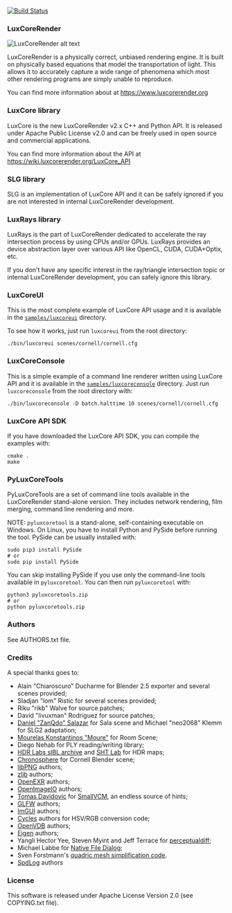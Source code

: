 [![Build Status](https://dev.azure.com/LuxCoreRender/LuxCoreRender/_apis/build/status/LuxCoreRender.LuxCore)](https://dev.azure.com/LuxCoreRender/LuxCoreRender/_build/latest?definitionId=1)

### LuxCoreRender

![LuxCoreRender alt text](https://luxcorerender.org/wp-content/uploads/2017/12/wallpaper_lux_05_rend1b.jpg)

LuxCoreRender is a physically correct, unbiased rendering engine. It is built on
physically based equations that model the transportation of light. This allows
it to accurately capture a wide range of phenomena which most other rendering
programs are simply unable to reproduce.

You can find more information about at https://www.luxcorerender.org

### LuxCore library

LuxCore is the new LuxCoreRender v2.x C++ and Python API. It is released under Apache Public
License v2.0 and can be freely used in open source and commercial applications.

You can find more information about the API at https://wiki.luxcorerender.org/LuxCore_API

### SLG library

SLG is an implementation of LuxCore API and it can be safely ignored if you are
not interested in internal LuxCoreRender development.

### LuxRays library

LuxRays is the part of LuxCoreRender dedicated to accelerate the ray intersection
process by using CPUs and/or GPUs. LuxRays provides an device abstraction layer
over various API like OpenCL, CUDA, CUDA+Optix, etc.

If you don't have any specific interest in the ray/triangle intersection topic
or internal LuxCoreRender development, you can safely ignore this library.

### LuxCoreUI

This is the most complete example of LuxCore API usage and it is available in
the [`samples/luxcoreui`](samples/luxcoreui) directory.

To see how it works, just run `luxcoreui` from the root directory:

```
./bin/luxcoreui scenes/cornell/cornell.cfg
```

### LuxCoreConsole

This is a simple example of a command line renderer written using LuxCore API and it is
available in the [`samples/luxcoreconsole`](samples/luxcoreconsole) directory.
Just run `luxcoreconsole` from the root directory with:

```
./bin/luxcoreconsole -D batch.halttime 10 scenes/cornell/cornell.cfg
```

### LuxCore API SDK

If you have downloaded the LuxCore API SDK, you can compile the examples with:

```
cmake .
make
```

### PyLuxCoreTools

PyLuxCoreTools are a set of command line tools available in the LuxCoreRender
stand-alone version. They includes network rendering, film merging, command line
rendering and more.

NOTE: `pyluxcoretool` is a stand-alone, self-containing executable on Windows. On
Linux, you have to install Python and PySide before running the tool. PySide
can be usually installed with:

```
sudo pip3 install PySide
# or
sudo pip install PySide
```

You can skip installing PySide if you use only the command-line tools available in
`pyluxcoretool`. You can then run `pyluxcoretool` with:

```
python3 pyluxcoretools.zip
# or
python pyluxcoretools.zip
```

### Authors

See AUTHORS.txt file.

### Credits

A special thanks goes to:

- Alain "Chiaroscuro" Ducharme for Blender 2.5 exporter and several scenes provided;
- Sladjan "lom" Ristic for several scenes provided;
- Riku "rikb" Walve for source patches;
- David "livuxman" Rodriguez for source patches;
- [Daniel "ZanQdo" Salazar](http://www.3developer.com) for Sala scene and Michael "neo2068" Klemm for SLG2 adaptation;
- [Mourelas Konstantinos "Moure"](http://moure-portfolio.blogspot.com) for Room Scene;
- Diego Nehab for PLY reading/writing library;
- [HDR Labs sIBL archive](http://www.hdrlabs.com/sibl/archive.html) and
  [SHT Lab](http://shtlab.blogspot.com/2009/08/hdri-panoramic-skies-for-free.html) for HDR maps;
- [Chronosphere](http://chronosphere.home.comcast.net/~chronosphere/radiosity.htm) for Cornell Blender scene;
- [libPNG](http://www.libpng.org) authors;
- [zlib](http://www.zlib.net) authors;
- [OpenEXR](http://www.openexr.com) authors;
- [OpenImageIO](http://www.openimageio.org) authors;
- [Tomas Davidovic](http://www.davidovic.cz) for [SmallVCM](http://www.smallvcm.com), an endless source of hints;
- [GLFW](http://www.glfw.org) authors;
- [ImGUI](https://github.com/ocornut/imgui) authors;
- [Cycles](https://www.blender.org) authors for HSV/RGB conversion code;
- [OpenVDB](http://www.openvdb.org) authors;
- [Eigen](http://eigen.tuxfamily.org) authors;
- Yangli Hector Yee, Steven Myint and Jeff Terrace for [perceptualdiff](https://github.com/myint/perceptualdiff);
- Michael Labbe for [Native File Dialog](https://github.com/mlabbe/nativefiledialog);
- Sven Forstmann's [quadric mesh simplification code](https://github.com/sp4cerat/Fast-Quadric-Mesh-Simplification).
- [SpdLog](https://github.com/gabime/spdlog) authors

### License

This software is released under Apache License Version 2.0 (see COPYING.txt file).
